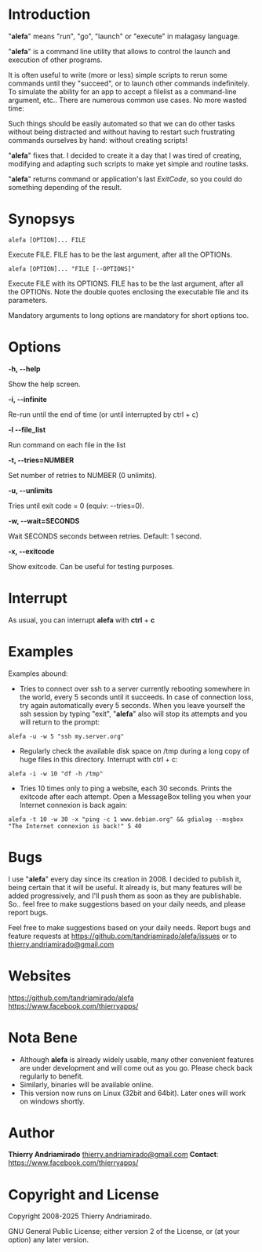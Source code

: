 Introduction
============
"**alefa**" means "run", "go", "launch" or "execute" in malagasy language.

"**alefa**" is a command line utility that allows to control the launch and execution of other programs.

It is often useful to write (more or less) simple scripts to rerun some commands until they "succeed", or to launch other commands indefinitely. To simulate the ability for an app to accept a filelist as a command-line argument, etc.. There are numerous common use cases. No more wasted time:

Such things should be easily automated so that we can do other tasks without being distracted and without having to restart such frustrating commands ourselves by hand: without creating scripts!

"**alefa**" fixes that. I decided to create it a day that I was tired of creating, modifying and adapting such scripts to make yet simple and routine tasks.

"**alefa**" returns command or application's last *ExitCode*, so you could do something depending of the result.

Synopsys
========
`alefa [OPTION]... FILE`

Execute FILE. FILE has to be the last argument, after all the OPTIONs.

`alefa [OPTION]... "FILE [--OPTIONS]"`

Execute FILE with its OPTIONS. FILE has to be the last argument, after all the OPTIONs. Note the double quotes enclosing the executable file and its parameters.

Mandatory arguments to long options are mandatory for short options too.

Options
=======
**-h,  --help**

Show the help screen.

**-i,  --infinite**

Re-run until the end of time (or until interrupted by ctrl + c)

**-l   --file_list**

Run command on each file in the list

**-t,  --tries=NUMBER**

Set number of retries to NUMBER (0 unlimits).

**-u,  --unlimits**

Tries until exit code = 0 (equiv: --tries=0).

**-w,  --wait=SECONDS**

Wait SECONDS seconds between retries. Default: 1 second.

**-x,  --exitcode**

Show exitcode. Can be useful for testing purposes.

Interrupt
=========
As usual, you can interrupt **alefa** with **ctrl** + **c**

Examples
========
Examples abound:
* Tries to connect over ssh to a server currently rebooting somewhere in the world, every 5 seconds until it succeeds. In case of connection loss, try again automatically every 5 seconds. When you leave yourself the ssh session by typing "exit", "**alefa**" also will stop its attempts and you will return to the prompt:

`alefa -u -w 5 "ssh my.server.org"`

* Regularly check the available disk space on /tmp during a long copy of huge files in this directory. Interrupt with ctrl + c:

`alefa -i -w 10 "df -h /tmp"`

* Tries 10 times only to ping a website, each 30 seconds. Prints the exitcode after each attempt. Open a MessageBox telling you when your Internet connexion is back again:

`alefa -t 10 -w 30 -x "ping -c 1 www.debian.org" && gdialog --msgbox "The Internet connexion is back!" 5 40`

Bugs
====
I use "**alefa**" every day since its creation in 2008. I decided to publish it, being certain that it will be useful. It already is, but many features will be added progressively, and I'll push them as soon as they are publishable.
So.. feel free to make suggestions based on your daily needs, and please report bugs.

Feel  free  to make suggestions based on your daily needs.
Report bugs and feature requests at https://github.com/tandriamirado/alefa/issues or to <thierry.andriamirado@gmail.com>

Websites
========
https://github.com/tandriamirado/alefa
https://www.facebook.com/thierryapps/

Nota Bene
=========
* Although **alefa** is already widely usable, many other convenient features are under development and will come out as you go. Please check back regularly to benefit.
* Similarly, binaries will be available online.
* This version now runs on Linux (32bit and 64bit). Later ones will work on windows shortly.

Author
======
**Thierry Andriamirado** <thierry.andriamirado@gmail.com>
**Contact**: https://www.facebook.com/thierryapps/

Copyright and License
=====================
Copyright 2008-2025 Thierry Andriamirado.

GNU General Public License; either version 2 of  the  License, or (at your option) any later version.

